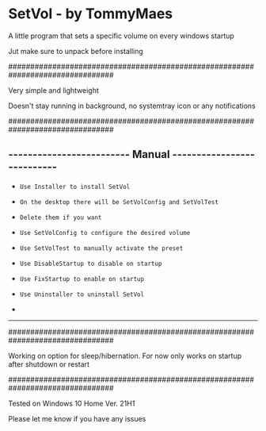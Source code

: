# SetVol - by TommyMaes
A little program that sets a specific volume on every windows startup

Jut make sure to unpack before installing

################################################################################

Very simple and lightweight

Doesn't stay running in background, no systemtray icon or any notifications

################################################################################

------------------------- Manual ---------------------------
-
-     Use Installer to install SetVol
-     On the desktop there will be SetVolConfig and SetVolTest
-     Delete them if you want
-     Use SetVolConfig to configure the desired volume
-     Use SetVolTest to manually activate the preset 
-     Use DisableStartup to disable on startup
-     Use FixStartup to enable on startup
-     Use Uninstaller to uninstall SetVol  
-
-----------------------------------------------------------

################################################################################

Working on option for sleep/hibernation. For now only works on startup after shutdown or restart

################################################################################

Tested on Windows 10 Home Ver. 21H1

Please let me know if you have any issues

